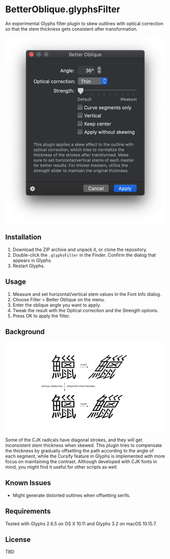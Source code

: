 # BetterOblique.glyphsFilter

An experimental Glyphs filter plugin to skew outlines with optical correction so that the stem thickness gets consistent after transformation.

![](BetterOblique.png)

## Installation

1. Download the ZIP archive and unpack it, or clone the repository.
2. Double-click the `.glyphsFilter` in the Finder. Confirm the dialog that appears in Glyphs.
3. Restart Glyphs.

## Usage

1. Measure and set horizontal/vertical stem values in the Font Info dialog.
2. Choose Filter > Better Oblique on the menu.
3. Enter the oblique angle you want to apply.
4. Tweak the result with the Optical correction and the Strength options.
5. Press OK to apply the filter.

## Background

![](Background.png)

Some of the CJK radicals have diagonal strokes, and they will get inconsistent stem thickness when skewed. This plugin tries to compensate the thickness by gradually offsetting the path according to the angle of each segment, while the Cursify feature in Glyphs is implemented with more focus on maintaining the contrast. Although developed with CJK fonts in mind, you might find it useful for other scripts as well.

## Known Issues

- Might generate distorted outlines when offsetting serifs.

## Requirements

Tested with Glyphs 2.6.5 on OS X 10.11 and Glyphs 3.2 on macOS 10.15.7.

## License

TBD
